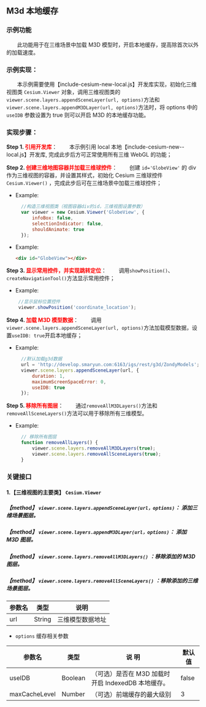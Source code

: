 ## M3d 本地缓存

### 示例功能

&ensp;&ensp;&ensp;&ensp;此功能用于在三维场景中加载 M3D 模型时，开启本地缓存，提高除首次以外的加载速度。

### 示例实现：

&ensp;&ensp;&ensp;&ensp;本示例需要使用【include-cesium-new-local.js】开发库实现，初始化三维视图类 `Cesium.Viewer` 对象，调用三维视图类的`viewer.scene.layers.appendSceneLayer(url, options)`方法和`viewer.scene.layers.appendM3DLayer(url, options)`方法时，将 options 中的 `useIDB` 参数设置为 true 则可以开启 M3D 的本地缓存功能。

### 实现步骤：

**Step 1. <font color=red>引用开发库</font>**：
&ensp;&ensp;&ensp;&ensp;本示例引用 local 本地【include-cesium-new--local.js】开发库, 完成此步后方可正常使用所有三维 WebGL 的功能；

**Step 2. <font color=red>创建三维地图容器并加载三维球控件</font>**：
&ensp;&ensp;&ensp;&ensp;创建 `id='GlobeView'` 的 div 作为三维视图的容器，并设置其样式，初始化 Cesium 三维球控件 `Cesium.Viewer()` ，完成此步后可在三维场景中加载三维球控件；

-   Example:

    ```Javascript
      //构造三维视图类（视图容器div的id，三维视图设置参数）
      var viewer = new Cesium.Viewer('GlobeView', {
          infoBox: false,
          selectionIndicator: false,
          shouldAnimate: true
      });
    ```

-   Example:
    ```html
    <div id="GlobeView"></div>
    ```

**Step 3. <font color=red>显示常用控件，并实现跳转定位</font>**：
&ensp;&ensp;&ensp;&ensp;调用`showPosition()`、`createNavigationTool()`方法显示常用控件；

-   Example:
    ```Javascript
     //显示鼠标位置控件
     viewer.showPosition('coordinate_location');
    ```

**Step 4. <font color=red>加载 M3D 模型数据</font>**：
&ensp;&ensp;&ensp;&ensp;调用`viewer.scene.layers.appendSceneLayer(url, options)`方法加载模型数据，设置`useIDB: true`开启本地缓存；

-   Example:
    ```Javascript
      //默认加载g3d数据
      url = 'http://develop.smaryun.com:6163/igs/rest/g3d/ZondyModels';
      viewer.scene.layers.appendSceneLayer(url, {
          duration: 1,
          maximumScreenSpaceError: 0,
          useIDB: true
      });
    ```

**Step 5. <font color=red>移除所有图层</font>**：
&ensp;&ensp;&ensp;&ensp;通过`removeAllM3DLayers()`方法和`removeAllSceneLayers()`方法可以用于移除所有三维模型。

-   Example:

    ```Javascript
      // 移除所有图层
      function removeAllLayers() {
          viewer.scene.layers.removeAllM3DLayers(true);
          viewer.scene.layers.removeAllSceneLayers(true);
      }
    ```

### 关键接口

#### 1.【三维视图的主要类】 `Cesium.Viewer`

##### 【method】 `viewer.scene.layers.appendSceneLayer(url，options)`： 添加三维场景图层。

##### 【method】 `viewer.scene.layers.appendM3DLayer(url，options)`： 添加 M3D 图层。

##### 【method】 `viewer.scene.layers.removeAllM3DLayers()` ：移除添加的 M3D 图层。

##### 【method】 `viewer.scene.layers.removeAllSceneLayers()` ：移除添加的三维场景图层。

| 参数名 | 类型   | 说明             |
| ------ | ------ | ---------------- |
| url    | String | 三维模型数据地址 |

-   `options` 缓存相关参数

| 参数名        | 类型    | 说 明                                              | 默认值 |
| ------------- | ------- | -------------------------------------------------- | ------ |
| useIDB        | Boolean | （可选）是否在 M3D 加载时开启 IndexedDB 本地缓存。 | false  |
| maxCacheLevel | Number  | （可选）前端缓存的最大级别                         | 3      |
